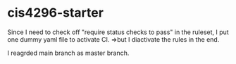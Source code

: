 # cis4296-starter

Since I need to check off "require status checks to pass" in the ruleset, I put one dummy yaml file to activate CI.
=>but I diactivate the rules in the end.

I reagrded main branch as master branch.
